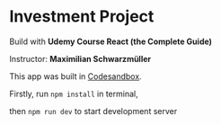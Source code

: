 # Investment Project

Build with **Udemy Course React (the Complete Guide)**

Instructor: **Maximilian Schwarzmüller**

This app was built in [Codesandbox](https://codesandbox.io/p/sandbox/react-essentials-practice-forked-fq83d5?file=%2Fsrc%2Fcomponents%2FResults.jsx%3A42%2C1).

Firstly, run `npm install` in terminal,

then `npm run dev` to start development server
